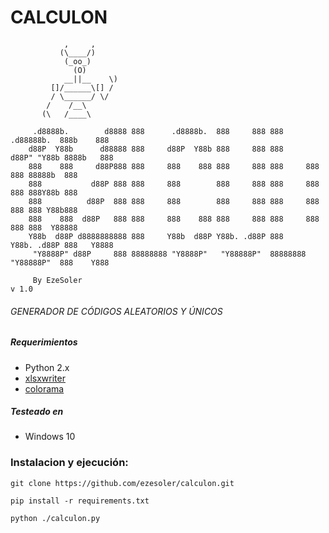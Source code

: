 # CALCULON


                ,     ,
               (\____/)
                (_oo_)
                  (O)
                __||__    \)
             []/______\[] /
             / \______/ \/
            /    /__\                                                                          
           (\   /____\                                                                         

         .d8888b.        d8888 888      .d8888b.  888     888 888      .d88888b.  888b    888 
        d88P  Y88b      d88888 888     d88P  Y88b 888     888 888     d88P" "Y88b 8888b   888 
        888    888     d88P888 888     888    888 888     888 888     888     888 88888b  888 
        888           d88P 888 888     888        888     888 888     888     888 888Y88b 888 
        888          d88P  888 888     888        888     888 888     888     888 888 Y88b888 
        888    888  d88P   888 888     888    888 888     888 888     888     888 888  Y88888 
        Y88b  d88P d8888888888 888     Y88b  d88P Y88b. .d88P 888     Y88b. .d88P 888   Y8888 
         "Y8888P" d88P     888 88888888 "Y8888P"   "Y88888P"  88888888 "Y88888P"  888    Y888 

         By EzeSoler                                                                    v 1.0

###### GENERADOR DE CÓDIGOS ALEATORIOS Y ÚNICOS

##### Requerimientos
* Python 2.x
* [xlsxwriter](https://pypi.python.org/pypi/XlsxWriter)
* [colorama](https://pypi.python.org/pypi/colorama)

##### Testeado en
* Windows 10

### Instalacion y ejecución:
```
git clone https://github.com/ezesoler/calculon.git
```
```
pip install -r requirements.txt
```
```
python ./calculon.py
```
